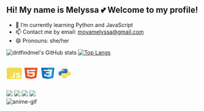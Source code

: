 ## Hi! My name is Melyssa 💕 Welcome to my profile!

- 🌱 I’m currently learning Python and JavaScript
- 📫 Contact me by email: moyamelyssa@gmail.com
- 😄 Pronouns: she/her


![dntfindmel's GitHub stats](https://github-readme-stats.vercel.app/api?username=dntfindmel&show_icons=true&theme=synthwave)
[![Top Langs](https://github-readme-stats.vercel.app/api/top-langs/?username=dntfindmel&hide_progress=true&theme=synthwave)](https://github.com/dntfindmel/github-readme-stats)

<div style="display: inline_block"><br>
  <img align="center" alt="Mel-Js" height="30" width="40" src="https://raw.githubusercontent.com/devicons/devicon/master/icons/javascript/javascript-plain.svg">
  <img align="center" alt="Mel-HTML" height="30" width="40" src="https://raw.githubusercontent.com/devicons/devicon/master/icons/html5/html5-original.svg">
  <img align="center" alt="Mel-CSS" height="30" width="40" src="https://raw.githubusercontent.com/devicons/devicon/master/icons/css3/css3-original.svg">
  <img align="center" alt="Mel-Python" height="30" width="40" src="https://raw.githubusercontent.com/devicons/devicon/master/icons/python/python-original.svg">
</div>

  ##
 
<div> 
  <a href="https://instagram.com/dntfindmel" target="_blank"><img src="https://img.shields.io/badge/-Instagram-%23E4405F?style=for-the-badge&logo=instagram&logoColor=white" target="_blank"></a>
  <a href = "mailto:moyamelyssa@gmail.com"><img src="https://img.shields.io/badge/-Gmail-%23333?style=for-the-badge&logo=gmail&logoColor=white" target="_blank"></a>
  <a href="https://www.linkedin.com/in/melyssa-moya/" target="_blank"><img src="https://img.shields.io/badge/-LinkedIn-%230077B5?style=for-the-badge&logo=linkedin&logoColor=white" target="_blank"></a>
   	<a href="https://twitter.com/dntfindmel_" target="_blank"><img src="https://img.shields.io/badge/Twitter-1DA1F2?style=for-the-badge&logo=twitter&logoColor=white" target="_blank"></a>
</div>

<div style="display: inline-block">
<img align="center" alt="anime-gif" src="https://media.tenor.com/BJ-9w-MUVCMAAAAC/tis100-sad.gif">
</div>
